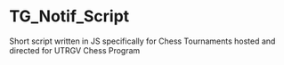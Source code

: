 # TG_Notif_Script
Short script written in JS specifically for Chess Tournaments hosted and directed for UTRGV Chess Program
